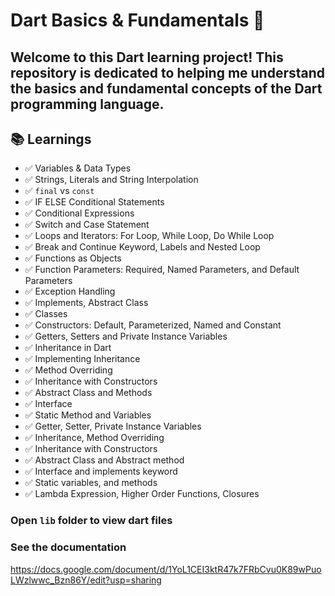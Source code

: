 # Dart Basics & Fundamentals 🚀

Welcome to this Dart learning project! This repository is dedicated to helping me understand the **basics** and **fundamental concepts** of the Dart programming language. 
---

## 📚 Learnings

- ✅ Variables & Data Types
- ✅ Strings, Literals and String Interpolation
- ✅ `final` vs `const`
- ✅ IF ELSE Conditional Statements
- ✅ Conditional Expressions
- ✅ Switch and Case Statement
- ✅ Loops and Iterators: For Loop, While Loop, Do While Loop
- ✅ Break and Continue Keyword, Labels and Nested Loop
- ✅ Functions as Objects
- ✅ Function Parameters: Required, Named Parameters, and Default Parameters
- ✅ Exception Handling
- ✅ Implements, Abstract Class
- ✅ Classes
- ✅ Constructors: Default, Parameterized, Named and Constant
- ✅ Getters, Setters and Private Instance Variables
- ✅ Inheritance in Dart
- ✅ Implementing Inheritance
- ✅ Method Overriding
- ✅ Inheritance with Constructors
- ✅ Abstract Class and Methods
- ✅ Interface
- ✅ Static Method and Variables
- ✅ Getter, Setter, Private Instance Variables
- ✅ Inheritance, Method Overriding
- ✅ Inheritance with Constructors
- ✅ Abstract Class and Abstract method
- ✅ Interface and implements keyword
- ✅ Static variables, and methods
- ✅ Lambda Expression, Higher Order Functions, Closures


### Open `lib` folder to view dart files


### See the documentation

https://docs.google.com/document/d/1YoL1CEI3ktR47k7FRbCvu0K89wPuoLWzlwwc_Bzn86Y/edit?usp=sharing
